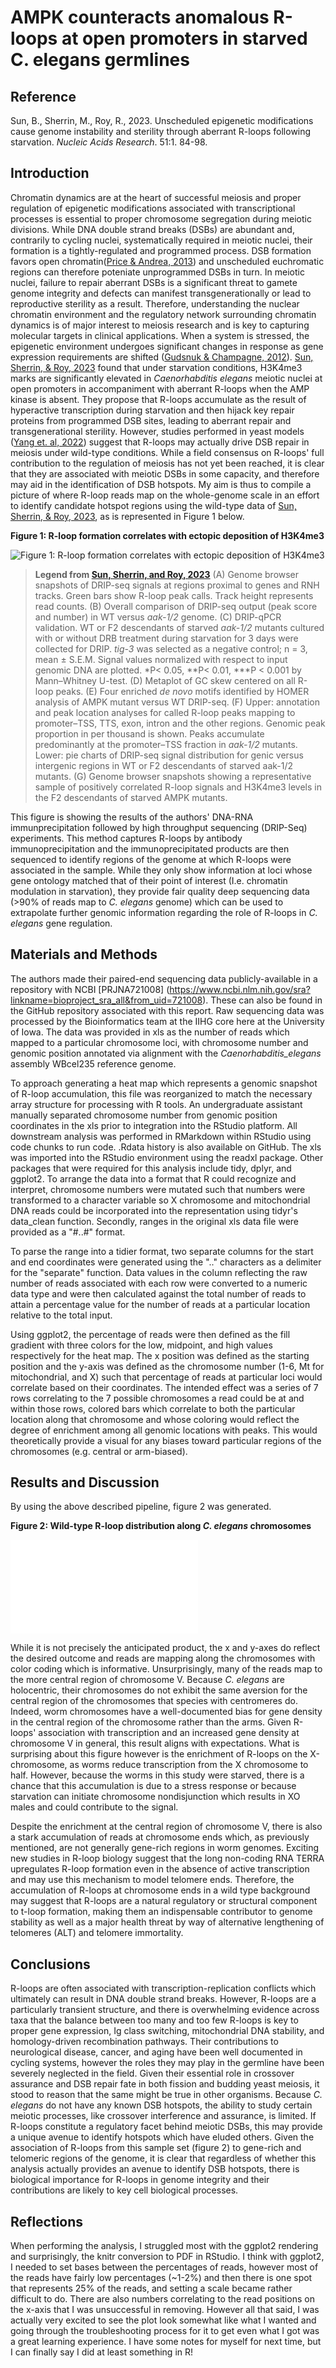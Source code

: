 # AMPK counteracts anomalous R-loops at open promoters in starved C. elegans germlines

## Reference
Sun, B., Sherrin, M., Roy, R., 2023. Unscheduled epigenetic modifications cause 
genome instability and sterility through aberrant R-loops following starvation. 
*Nucleic Acids Research*. 51:1. 84-98. 

## Introduction

Chromatin dynamics are at the heart of successful meiosis and proper regulation of 
epigenetic modifications associated with transcriptional processes is essential to 
proper chromosome segregation during meiotic divisions. While DNA double strand 
breaks (DSBs) are abundant and, contrarily to cycling nuclei, systematically 
required in meiotic nuclei, their formation is a tightly-regulated and programmed 
process. DSB formation favors open chromatin([Price & Andrea, 
2013](https://www.ncbi.nlm.nih.gov/pmc/articles/PMC3670600/)) and unscheduled 
euchromatic regions can therefore poteniate unprogrammed DSBs in turn. In meiotic 
nuclei, failure to repair aberrant DSBs is a significant threat to gamete genome 
integrity and defects can manifest transgenerationally or lead to 
reproductive sterility as a result. Therefore, understanding the nuclear chromatin 
environment and the regulatory network surrounding chromatin dynamics is of major 
interest to meiosis research and is key to capturing molecular targets in clinical 
applications. When a system is stressed, the epigenetic environment undergoes 
significant changes in response as gene expression requirements are shifted ([Gudsnuk 
& Champagne, 2012](https://www.ncbi.nlm.nih.gov/pmc/articles/PMC4021821/)). [Sun, 
Sherrin, & Roy, 2023](https://academic.oup.com/nar/article/51/1/84/68876020) found 
that under starvation conditions, H3K4me3 marks are significantly elevated in 
*Caenorhabditis elegans* meiotic nuclei at open promoters in accompaniment with 
aberrant R-loops when the AMP kinase is absent. They propose that R-loops accumulate 
as the result of hyperactive transcription during starvation and then hijack key 
repair proteins from programmed DSB sites, leading to aberrant repair and 
transgenerational sterility. However, studies performed in yeast models ([Yang et. 
al, 2022](https://www.sciencedirect.com/science/article/pii/S2211124721015916)) 
suggest that R-loops may actually drive DSB repair in meiosis under wild-type conditions. 
While a field consensus on R-loops' full contribution to the regulation of meiosis 
has not yet been reached, it is clear that they are associated with meiotic DSBs in 
some capacity, and therefore may aid in the identification of DSB hotspots. My aim is 
thus to compile a picture of where R-loop reads map on the whole-genome scale in an 
effort to identify candidate hotspot regions using the wild-type data of [Sun, Sherrin, & Roy, 
2023](https://www.sciencedirect.com/science/article/pii/S2211124721015916), as is represented in Figure 1 below.


**Figure 1: R-loop formation correlates with ectopic deposition of H3K4me3**


![Figure 1: R-loop formation correlates with ectopic deposition of H3K4me3](/Users/tarahicks/ISC/Final_project/biol-4386-course-project-tarahicks/Data/Fig3A-DRIP_seq_peak_SSR2023.png)


> **Legend from [Sun, Sherrin, and Roy, 2023](https://www.sciencedirect.com/science/article/pii/S2211124721015916)** (A) Genome browser snapshots of DRIP-seq signals at regions proximal to 
genes and RNH tracks. Green bars show R-loop peak calls. Track height represents read counts. 
(B) Overall comparison of DRIP-seq output (peak score and number) in WT versus 
*aak-1/2* genome. (C) DRIP-qPCR validation. WT or F2 descendants of starved *aak-1/2* 
mutants cultured with or without DRB treatment during starvation for 3 days were 
collected for DRIP. *tig-3* was selected as a negative control; n = 3, mean ± S.E.M. 
Signal values normalized with respect to input genomic DNA are plotted. *P< 0.05, 
**P< 0.01, ***P < 0.001 by Mann–Whitney U-test. (D) Metaplot of GC skew centered on 
all R-loop peaks. (E) Four enriched *de novo* motifs identified by HOMER analysis of 
AMPK mutant versus WT DRIP-seq. (F) Upper: annotation and peak location analyses for 
called R-loop peaks mapping to promoter–TSS, TTS, exon, intron and the other regions. 
Genomic peak proportion in per thousand is shown. Peaks accumulate predominantly at 
the promoter–TSS fraction in *aak-1/2* mutants. Lower: pie charts of DRIP-seq signal 
distribution for genic versus intergenic regions in WT or F2 descendants of starved 
aak-1/2 mutants. (G) Genome browser snapshots showing a representative sample of 
positively correlated R-loop signals and H3K4me3 levels in the F2 descendants of 
starved AMPK mutants.

This figure is showing the results of the authors' DNA-RNA immunprecipitation 
followed by high throughput sequencing (DRIP-Seq) experiments. This method captures 
R-loops by antibody immunoprecipitation and the immunoprecipitated products are then 
sequenced to identify regions of the genome at which R-loops were associated in the 
sample. While they only show information at loci whose gene ontology matched that of their point of interest (I.e. chromatin modulation in starvation), they provide fair quality deep sequencing data (>90% of reads map to *C. elegans* genome) which can be used to extrapolate further genomic information regarding the role of R-loops in *C. elegans* gene regulation. 


## Materials and Methods

The authors made their paired-end sequencing data publicly-available in a repository with NCBI [PRJNA721008] (https://www.ncbi.nlm.nih.gov/sra?linkname=bioproject_sra_all&from_uid=721008). These can also be found in the GitHub repository associated with this report. 
Raw sequencing data was processed by the Bioinformatics team at the IIHG core here at the University of Iowa. The data was provided in xls as the number of reads which mapped to a particular chromosome loci, with chromosome number and genomic position annotated via alignment with the *Caenorhabditis_elegans* assembly WBcel235 reference genome. 

To approach generating a heat map which represents a genomic snapshot of R-loop accumulation, this file was reorganized to match the necessary array structure for processing with R tools. An undergraduate assistant manually separated chromosome number from genomic position coordinates in the xls prior to integration into the RStudio platform. All downstream analysis was performed in RMarkdown within RStudio using code chunks to run code. .Rdata history is also available on GitHub. The xls was imported into the RStudio environment using the readxl package. Other packages that were required for this analysis include tidy, dplyr, and ggplot2. To arrange the data into a format that R could recognize and interpret, chromosome numbers were mutated such that numbers were transformed to a character variable so X chromosome and mitochondrial DNA reads could be incorporated into the representation using tidyr's data_clean function. Secondly, ranges in the original xls data file were provided as a "#..#" format. 

To parse the range into a tidier format, two separate columns for the start and end coordinates were generated using the ".." characters as a delimiter for the "separate" function. Data values in the column reflecting the raw number of reads associated with each row were converted to a numeric data type and were then calculated against the total number of reads to attain a percentage value for the number of reads at a particular location relative to the total input. 

Using ggplot2, the percentage of reads were then defined as the fill gradient with three colors for the low, midpoint, and high values respectively for the heat map. The x position was defined as the starting position and the y-axis was defined as the chromosome number (1-6, Mt for mitochondrial, and X) such that percentage of reads at particular loci would correlate based on their coordinates. The intended effect was a series of 7 rows correlating to the 7 possible chromosomes a read could be at and within those rows, colored bars which correlate to both the particular location along that chromosome and whose coloring would reflect the degree of enrichment among all genomic locations with peaks. This would theoretically provide a visual for any biases toward particular regions of the chromosomes (e.g. central or arm-biased). 

## Results and Discussion

By using the above described pipeline, figure 2 was generated. 

**Figure 2: Wild-type R-loop distribution along *C. elegans* chromosomes**


![Figure 2: Wild-type R-loop distribution along C. elegans chromosomes](/Users/tarahicks/ISC/Final_project/biol-4386-course-project-tarahicks/Output/DRIP_Seq_chr_map-wt-5.4.2023.pdf)

While it is not precisely the anticipated product, the x and y-axes do reflect the desired outcome and reads are mapping along the chromosomes with color coding which is informative. Unsurprisingly, many of the reads map to the more central region of chromosome V. Because *C. elegans* are holocentric, their chromosomes do not exhibit the same aversion for the central region of the chromosomes that species with centromeres do. Indeed, worm chromosomes have a well-documented bias for gene density in the central region of the chromosome rather than the arms. Given R-loops' association with transcription and an increased gene density at chromosome V in general, this result aligns with expectations. What is surprising about this figure however is the enrichment of R-loops on the X-chromosome, as worms reduce transcription from the X chromosome to half. However, because the worms in this study were starved, there is a chance that this accumulation is due to a stress response or because starvation can initiate chromosome nondisjunction which results in XO males and could contribute to the signal. 

Despite the enrichment at the central region of chromosome V, there is also a stark accumulation of reads at chromosome ends which, as previously mentioned, are not generally gene-rich regions in worm genomes. Exciting new studies in R-loop biology suggest that the long non-coding RNA TERRA upregulates R-loop formation even in the absence of active transcription and may use this mechanism to model telomere ends. Therefore, the accumulation of R-loops at chromosome ends in a wild type background may suggest that R-loops are a natural regulatory or structural component to t-loop formation, making them an indispensable contributor to genome stability as well as a major health threat by way of alternative lengthening of telomeres (ALT) and telomere immortality. 

## Conclusions

R-loops are often associated with transcription-replication conflicts which ultimately can result in DNA double strand breaks. However, R-loops are a particularly transient structure, and there is overwhelming evidence across taxa that the balance between too many and too few R-loops is key to proper gene expression, Ig class switching, mitochondrial DNA stability, and homology-driven recombination pathways. Their contributions to neurological disease, cancer, and aging have been well documented in cycling systems, however the roles they may play in the germline have been severely neglected in the field. Given their essential role in crossover assurance and DSB repair fate in both fission and budding yeast meiosis, it stood to reason that the same might be true in other organisms. Because *C. elegans* do not have any known DSB hotspots, the ability to study certain meiotic processes, like crossover interference and assurance, is limited. If R-loops constitute a regulatory facet behind meiotic DSBs, this may provide a unique avenue to identify hotspots which have eluded others. Given the association of R-loops from this sample set (figure 2) to gene-rich and telomeric regions of the genome, it is clear that regardless of whether this analysis actually provides an avenue to identify DSB hotspots, there is biological importance for R-loops in genome integrity and their contributions are likely to key cell biological processes. 

## Reflections

When performing the analysis, I struggled most with the ggplot2 rendering and surprisingly, the knitr conversion to PDF in RStudio. I think with ggplot2, I needed to set bases between the percentages of reads, however most of the reads have fairly low percentages (~1-2%) and then there is one spot that represents 25% of the reads, and setting a scale became rather difficult to do. There are also numbers correlating to the read positions on the x-axis that I was unsuccessful in removing. However all that said, I was actually very excited to see the plot look somewhat like what I wanted and going through the troubleshooting process for it to get even what I got was a great learning experience. I have some notes for myself for next time, but I can finally say I did at least something in R!






 

  
 
